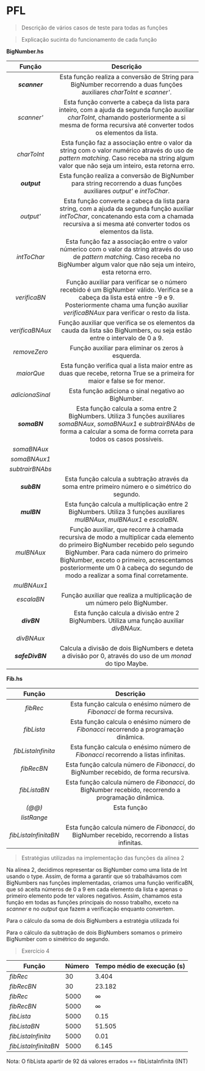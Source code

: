 # PFL
>Descrição de vários casos de teste para todas as funções

>Explicação sucinta do funcionamento de cada função

**BigNumber.hs**

|Função| Descrição|
|:------:| :---------:|
|***scanner***|Esta função realiza a conversão  de String para BigNumber recorrendo a duas funções auxiliares *charToInt* e *scanner'*.|
|*scanner'*| Esta função converte a cabeça da lista para inteiro, com a ajuda da segunda função auxiliar *charToInt*, chamando posteriormente a si mesma de forma recursiva até converter todos os elementos da lista.|
|*charToInt*|Esta função faz a associação entre o valor da string com o valor numérico através do uso de *pattern matching*. Caso receba na string algum valor que não seja um inteiro, esta retorna erro.|
|***output***| Esta função realiza a conversão de BigNumber para string recorrendo a duas funções auxiliares *output'* e *intToChar*.|
|*output'*|Esta função converte a cabeça da lista para string, com a ajuda da segunda função auxiliar *intToChar*, concatenando esta com a chamada recursiva a si mesma até converter todos os elementos da lista.|
|*intToChar*|Esta função faz a associação entre o valor númerico com o valor da string através do uso de *pattern matching*. Caso receba no BigNumber algum valor que não seja um inteiro, esta retorna erro.|
|*verificaBN*| Função auxiliar para verificar se o número recebido é um BigNumber válido. Verifica se a cabeça da lista está entre -9 e 9. Posteriormente chama uma função auxiliar *verificaBNAux* para verificar o resto da lista.|
|*verificaBNAux*| Função auxiliar que verifica se os elementos da cauda da lista são BigNumbers, ou seja estão entre o intervalo de 0 a 9.|
|*removeZero*| Função auxiliar para eliminar os zeros à esquerda.|
|*maiorQue*| Esta função verifica qual a lista maior entre as duas que recebe, retorna True se a primeira for maior e false se for menor.|
|*adicionaSinal*|Esta função adiciona o sinal negativo ao BigNumber.|
|***somaBN***|Esta função calcula a soma entre 2 BigNumbers. Utiliza 3 funções auxiliares *somaBNAux*, *somaBNAux1* e *subtrairBNAbs* de forma a calcular a soma de forma correta para todos os casos possíveis.|
|*somaBNAux*||
|*somaBNAux1*||
|*subtrairBNAbs*||
|***subBN***|Esta função calcula a subtração através da soma entre primeiro número e o simétrico do segundo.|
|***mulBN***|Esta função calcula a multiplicação entre 2 BigNumbers. Utiliza 3 funções auxiliares *mulBNAux*, *mulBNAux1* e *escalaBN*.|
|*mulBNAux*|Função auxiliar, que recorre à chamada recursiva de modo a multiplicar cada elemento do primeiro BigNumber recebido pelo segundo BigNumber. Para cada número do primeiro BigNumber, exceto o primeiro, acrescentamos posteriormente um 0 à cabeça do segundo de modo a realizar a soma final corretamente.|
|*mulBNAux1*||
|*escalaBN*|Função auxiliar que realiza a multiplicação de um número pelo BigNumber.|
|***divBN***|Esta função calcula a divisão entre 2 BigNumbers. Utiliza uma função auxiliar *divBNAux*.|
|*divBNAux*||
|***safeDivBN***|Calcula a divisão de dois BigNumbers e deteta a divisão por 0, através do uso de um *monad* do tipo Maybe.|

**Fib.hs**

|Função| Descrição|
|:------:| :---------:|
|*fibRec*|Esta função calcula o enésimo número de *Fibonacci* de forma recursiva.|
|*fibLista*|Esta função calcula o enésimo número de *Fibonacci* recorrendo a programação dinâmica.|
|*fibListaInfinita*|Esta função calcula o enésimo número de *Fibonacci* recorrendo a listas infinitas.|
|*fibRecBN*|Esta função calcula número de *Fibonacci*, do BigNumber recebido, de forma recursiva.|
|*fibListaBN*|Esta função calcula número de *Fibonacci*, do BigNumber recebido, recorrendo a programação dinâmica.|
|*(@@)*|Esta função |
|*listRange*|||
|*fibListaInfinitaBN*|Esta função calcula número de *Fibonacci*, do BigNumber recebido, recorrendo a listas infinitas.|




> Estratégias utilizadas na implementação das funções da alínea 2


  <p>Na alínea 2, decidimos representar os BigNumber como uma lista de Int usando o type. Assim, de forma a garantir que só trabalhávamos com BigNumbers nas funções implementadas, criamos uma função verificaBN, que só aceita números de 0 a 9 em cada elemento da lista e apenas o primeiro elemento pode ter valores negativos. Assim, chamamos esta função em todas as funções principais do nosso trabalho, exceto na <i>scanner</i> e no <i>output</i> que fazem a verificação enquanto convertem.</p>
  <p> Para o cálculo da soma de dois BigNumbers a estratégia utilizada foi </p>
  <p> Para o cálculo da subtração de dois BigNumbers somamos o primeiro BigNumber com o simétrico do segundo. </p>


>Exercício 4

| Função | Número | Tempo médio de execução (s)|
|--------|--------|-------------|
|*fibRec*  | 30     |3.404|
|*fibRecBN* |30 |23.182|
|*fibRec* | 5000|∞|
|*fibRecBN*| 5000| ∞|
|*fibLista* | 5000 | 0.15 |
|*fibListaBN*| 5000 | 51.505|
|*fibListaInfinita*| 5000 |0.01|
|*fibListaInfinitaBN*|5000|6.145|

Nota: O fibLista apartir de 92 dá valores errados == fibListaInfinita (INT)
